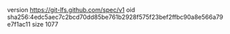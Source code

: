 version https://git-lfs.github.com/spec/v1
oid sha256:4edc5aec7c2bcd70dd85be761b2928f575f23bef2ffbc90a8e566a79e7f1ac11
size 1077
